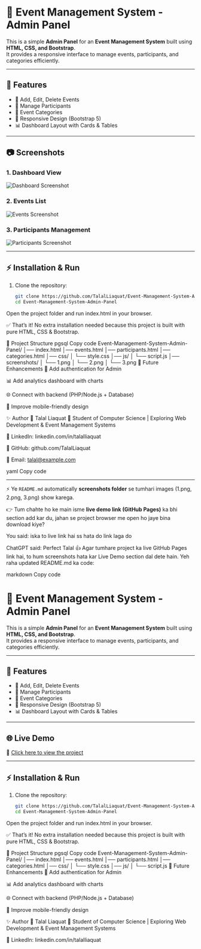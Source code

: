 # 🎉 Event Management System - Admin Panel

This is a simple **Admin Panel** for an **Event Management System** built using **HTML, CSS, and Bootstrap**.  
It provides a responsive interface to manage events, participants, and categories efficiently.  

---

## 🚀 Features
- 📅 Add, Edit, Delete Events  
- 👥 Manage Participants  
- 📂 Event Categories  
- 🎨 Responsive Design (Bootstrap 5)  
- 📊 Dashboard Layout with Cards & Tables  

---

## 📷 Screenshots  

### 1. Dashboard View  
![Dashboard Screenshot](screenshots/1.png)  

### 2. Events List  
![Events Screenshot](screenshots/2.png)  

### 3. Participants Management  
![Participants Screenshot](screenshots/3.png)  

---

## ⚡ Installation & Run  

1. Clone the repository:
   ```bash
   git clone https://github.com/TalalLiaquat/Event-Management-System-Admin-Panel.git
   cd Event-Management-System-Admin-Panel
Open the project folder and run index.html in your browser.

✅ That’s it! No extra installation needed because this project is built with pure HTML, CSS & Bootstrap.

📂 Project Structure
pgsql
Copy code
Event-Management-System-Admin-Panel/
│── index.html
│── events.html
│── participants.html
│── categories.html
│── css/
│    └── style.css
│── js/
│    └── script.js
│── screenshots/
│    └── 1.png
│    └── 2.png
│    └── 3.png
🚧 Future Enhancements
🔐 Add authentication for Admin

📊 Add analytics dashboard with charts

🌐 Connect with backend (PHP/Node.js + Database)

📱 Improve mobile-friendly design

✨ Author
👤 Talal Liaquat
📌 Student of Computer Science | Exploring Web Development & Event Management Systems

💼 LinkedIn: linkedin.com/in/talalliaquat

🐙 GitHub: github.com/TalalLiaquat

📧 Email: talal@example.com

yaml
Copy code

---

⚡ Ye `README.md` automatically **screenshots folder** se tumhari images (1.png, 2.png, 3.png) show karega.  

👉 Tum chahte ho ke main isme **live demo link (GitHub Pages)** ka bhi section add kar du, jahan se project browser me open ho jaye bina download kiye?






You said:
iska to live link hai ss hata do link laga do 


ChatGPT said:
Perfect Talal 👍 Agar tumhare project ka live GitHub Pages link hai, to hum screenshots hata kar Live Demo section dal dete hain.
Yeh raha updated README.md ka code:

markdown
Copy code
# 🎉 Event Management System - Admin Panel

This is a simple **Admin Panel** for an **Event Management System** built using **HTML, CSS, and Bootstrap**.  
It provides a responsive interface to manage events, participants, and categories efficiently.  

---

## 🚀 Features
- 📅 Add, Edit, Delete Events  
- 👥 Manage Participants  
- 📂 Event Categories  
- 🎨 Responsive Design (Bootstrap 5)  
- 📊 Dashboard Layout with Cards & Tables  

---

## 🌐 Live Demo  
🔗 [Click here to view the project](https://talalliaquat.github.io/Event-Management-System-Admin-Panel/)  

---

## ⚡ Installation & Run  

1. Clone the repository:
   ```bash
   git clone https://github.com/TalalLiaquat/Event-Management-System-Admin-Panel.git
   cd Event-Management-System-Admin-Panel
Open the project folder and run index.html in your browser.

✅ That’s it! No extra installation needed because this project is built with pure HTML, CSS & Bootstrap.

📂 Project Structure
pgsql
Copy code
Event-Management-System-Admin-Panel/
│── index.html
│── events.html
│── participants.html
│── categories.html
│── css/
│    └── style.css
│── js/
│    └── script.js
🚧 Future Enhancements
🔐 Add authentication for Admin

📊 Add analytics dashboard with charts

🌐 Connect with backend (PHP/Node.js + Database)

📱 Improve mobile-friendly design

✨ Author
👤 Talal Liaquat
📌 Student of Computer Science | Exploring Web Development & Event Management Systems

💼 LinkedIn: linkedin.com/in/talalliaquat

